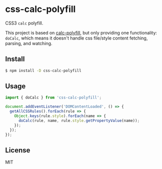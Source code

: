 # css-calc-polyfill

CSS3 `calc` polyfill.

This project is based on [calc-polyfill](https://github.com/closingtag/calc-polyfill),
but only providing one functionality: `doCalc`,
which means it doesn't handle css file/style content fetching, parsing, and watching.


## Install

```bash
$ npm install -D css-calc-polyfill
```

## Usage

```js
import { doCalc } from 'css-calc-polyfill';

document.addEventListener('DOMContentLoaded', () => {
  getAllCSSRules().forEach(rule => {
    Object.keys(rule.style).forEach(name => {
      doCalc(rule, name, rule.style.getPropertyValue(name));
    });
  });
});
```

## License

MIT

